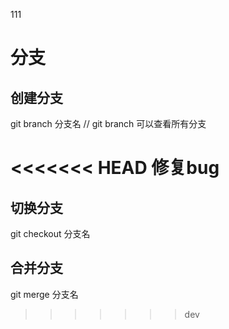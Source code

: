 111

# 分支

## 创建分支
git branch 分支名
// git branch 可以查看所有分支

<<<<<<< HEAD
修复bug
=======
## 切换分支
git checkout 分支名

## 合并分支
git merge 分支名

>>>>>>> dev
